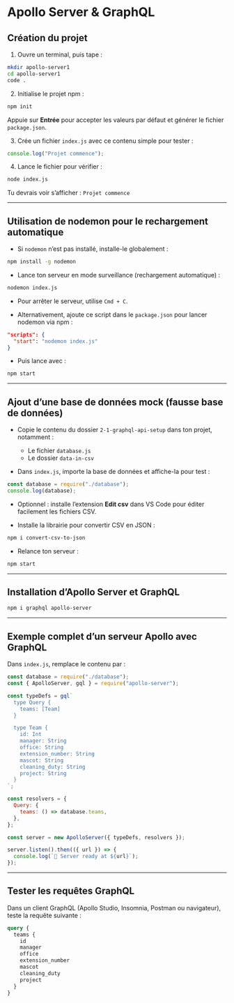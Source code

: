 # Apollo Server & GraphQL

## Création du projet

1. Ouvre un terminal, puis tape :

```bash
mkdir apollo-server1
cd apollo-server1
code .
```

2. Initialise le projet npm :

```bash
npm init
```

Appuie sur **Entrée** pour accepter les valeurs par défaut et générer le fichier `package.json`.

3. Crée un fichier `index.js` avec ce contenu simple pour tester :

```js
console.log("Projet commence");
```

4. Lance le fichier pour vérifier :

```bash
node index.js
```

Tu devrais voir s’afficher : `Projet commence`

---

## Utilisation de nodemon pour le rechargement automatique

- Si `nodemon` n’est pas installé, installe-le globalement :

```bash
npm install -g nodemon
```

- Lance ton serveur en mode surveillance (rechargement automatique) :

```bash
nodemon index.js
```

- Pour arrêter le serveur, utilise `Cmd + C`.

- Alternativement, ajoute ce script dans le `package.json` pour lancer nodemon via npm :

```json
"scripts": {
  "start": "nodemon index.js"
}
```

- Puis lance avec :

```bash
npm start
```

---

## Ajout d’une base de données mock (fausse base de données)

- Copie le contenu du dossier `2-1-graphql-api-setup` dans ton projet, notamment :

  - Le fichier `database.js`
  - Le dossier `data-in-csv`

- Dans `index.js`, importe la base de données et affiche-la pour test :

```js
const database = require("./database");
console.log(database);
```

- Optionnel : installe l’extension **Edit csv** dans VS Code pour éditer facilement les fichiers CSV.

- Installe la librairie pour convertir CSV en JSON :

```bash
npm i convert-csv-to-json
```

- Relance ton serveur :

```bash
npm start
```

---

## Installation d’Apollo Server et GraphQL

```bash
npm i graphql apollo-server
```

---

## Exemple complet d’un serveur Apollo avec GraphQL

Dans `index.js`, remplace le contenu par :

```js
const database = require("./database");
const { ApolloServer, gql } = require("apollo-server");

const typeDefs = gql`
  type Query {
    teams: [Team]
  }

  type Team {
    id: Int
    manager: String
    office: String
    extension_number: String
    mascot: String
    cleaning_duty: String
    project: String
  }
`;

const resolvers = {
  Query: {
    teams: () => database.teams,
  },
};

const server = new ApolloServer({ typeDefs, resolvers });

server.listen().then(({ url }) => {
  console.log(`🚀 Server ready at ${url}`);
});
```

---

## Tester les requêtes GraphQL

Dans un client GraphQL (Apollo Studio, Insomnia, Postman ou navigateur), teste la requête suivante :

```graphql
query {
  teams {
    id
    manager
    office
    extension_number
    mascot
    cleaning_duty
    project
  }
}
```
